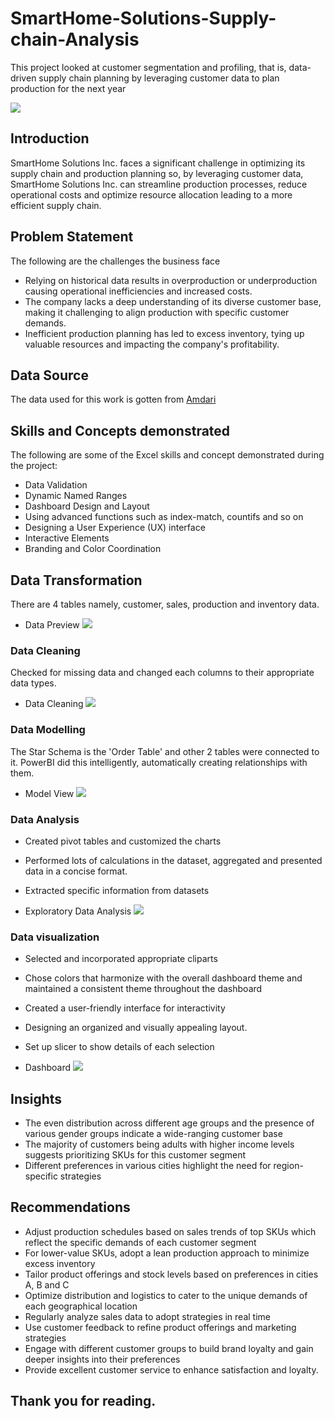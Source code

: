 # SmartHome-Solutions-Supply-chain-Analysis
This project looked at customer segmentation and profiling, that is, data-driven supply chain planning by leveraging customer data to plan production for the next year 

![](dataanalytics.avif)

## Introduction
SmartHome Solutions Inc. faces a significant challenge in optimizing its supply chain and production planning so, by leveraging customer data, SmartHome Solutions Inc. can streamline production processes, reduce operational costs and optimize resource allocation leading to a more efficient supply chain. 

## Problem Statement
The following are the challenges the business face
* Relying on historical data results in overproduction or underproduction causing operational inefficiencies and increased costs.
* The company lacks a deep understanding of its diverse customer base, making it challenging to align production with specific customer demands.
* Inefficient production planning has led to excess inventory, tying up valuable resources and impacting the company's profitability.

## Data Source
The data used for this work is gotten from [Amdari](https://www.amdari.io)

## Skills and Concepts demonstrated
The following are some of the Excel skills and concept demonstrated during the project:
* Data Validation
* Dynamic Named Ranges
* Dashboard Design and Layout
* Using advanced functions such as index-match, countifs and so on
* Designing a User Experience (UX) interface
* Interactive Elements
* Branding and Color Coordination

## Data Transformation
There are 4 tables namely, customer, sales, production and inventory data. 
* Data Preview
![](Carracepreview.PNG)

### Data Cleaning
Checked for missing data and changed each columns to their appropriate data types.
* Data Cleaning
![](Carracepreview.PNG)

### Data Modelling
The Star Schema is the 'Order Table' and other 2 tables were connected to it. PowerBI did this intelligently, automatically creating relationships with them.
* Model View
![](Carracepreview.PNG)

### Data Analysis
* Created pivot tables and customized the charts 
* Performed lots of calculations in the dataset, aggregated and presented data in a concise format.
* Extracted specific information from datasets


* Exploratory Data Analysis
![](Carracepreview.PNG)


### Data visualization
* Selected and incorporated appropriate cliparts
* Chose colors that harmonize with the overall dashboard theme and maintained a consistent theme throughout the dashboard
* Created a user-friendly interface for interactivity
* Designing an organized and visually appealing layout.
* Set up slicer to show details of each selection

* Dashboard
![](cardash.PNG)

## Insights
* The even distribution across different age groups and the presence of various gender groups indicate a wide-ranging customer base
* The majority of customers being adults with higher income levels suggests prioritizing SKUs for this customer segment
* Different preferences in various cities highlight the need for region-specific strategies

## Recommendations 
* Adjust production schedules based on sales trends of top SKUs which reflect the specific demands of each customer segment
* For lower-value SKUs, adopt a lean production approach to minimize excess inventory
* Tailor product offerings and stock levels based on preferences in cities A, B and C
* Optimize distribution and logistics to cater to the unique demands of each geographical location
* Regularly analyze sales data to adopt strategies in real time
* Use customer feedback to refine product offerings and marketing strategies
* Engage with different customer groups to build brand loyalty and gain deeper insights into their preferences
* Provide excellent customer service to enhance satisfaction and loyalty.


## Thank you for reading.







